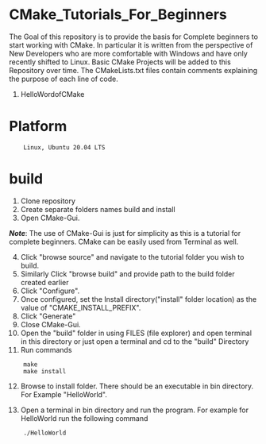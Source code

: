 # CMake_Tutorials_For_Beginners
The Goal of this repository is to provide the basis for Complete beginners to start working with CMake. In particular it is written from the perspective of New Developers who are more comfortable with Windows and have only recently shifted to Linux. 
Basic CMake Projects will be added to this Repository over time. The CMakeLists.txt files contain comments explaining the purpose of each line of code.

1. HelloWordofCMake


# Platform
```
    Linux, Ubuntu 20.04 LTS
```

# build

1. Clone repository
2. Create separate folders names build and install
3. Open CMake-Gui. 

***Note***: The use of CMake-Gui is just for simplicity as this is a tutorial for complete beginners. CMake can be easily used from Terminal as well.

4. Click "browse source" and navigate to the tutorial folder you wish to build. 
5. Similarly Click "browse build" and provide path to the build folder created earlier
6. Click "Configure".
7. Once configured, set the Install directory("install" folder location) as the value of "CMAKE_INSTALL_PREFIX".
8. Click "Generate"
9. Close CMake-Gui.
10. Open the "build" folder in using FILES (file explorer) and open terminal in this directory or just open a terminal and cd to the "build" Directory
11. Run commands 
```
    make
    make install
```
12. Browse to install folder. There should be an executable in bin directory. For Example "HelloWorld".

13. Open a terminal in bin directory and run the program. For example for HelloWorld run the following command
```
    ./HelloWorld
``` 